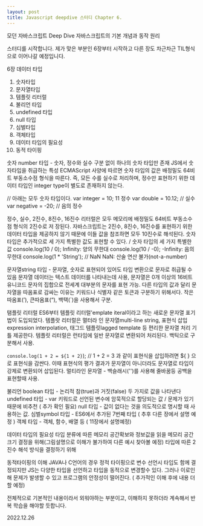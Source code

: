 ```yaml
---
layout: post
title: Javascript deepdive 스터디 Chapter 6.
---
```


모던 자바스크립트 Deep Dive
자바스크립트의 기본 개념과 동작 원리

스터디를 시작합니다.
제가 맞은 부분인 6장부터 시작하고 다른 장도 차근차근 TIL형식으로 이어나갈 예정입니다.

6장 데이터 타입

1. 숫자타입
2. 문자열타입
3. 템플릿 리터럴
4. 불리언 타입
5. undefined 타입
6. null 타입
7. 심벌타입
8. 객체타입
9. 데이터 타입의 필요성
10. 동적 타이핑

숫자 number 타입 - 숫자, 정수와 실수 구분 없이 하나의 숫자 타입만 존재
JS에서 숫자타입을 취급하는 특성
ECMAScript 사양에 따르면 숫자 타입의 값은 배정밀도 64비트 부동소수점 형식을 따른다. 
즉, 모든 수를 실수로 처리하며, 정수만 표현하기 위한 데이터 타입인 integer type이 별도로 존재하지 않는다.

// 아래는  모두 숫자 타입이다.
var integer = 10; 11 정수
var double = 10.12; // 실수
var negative = -20; // 음의 정수

정수, 실수, 2진수, 8진수, 16진수 리터럴은 모두 메모리에 배정밀도 64비트 부동소수점 형식의 2진수로 저
장된다. 자바스크립트는 2진수, 8진수, 16진수를 표현하기 위한 데이터 타입을 제공하지 않기 때문에 이들
값을 참조하면 모두 10진수로 해석된다.
숫자 타입은 추가적으로 세 가지 특별한 값도 표현할 수 있다.
/ 숫자 타입의 세 가지 특별한 값
console.log(10 / 0); Infinity: 양의 무한대
console.log(10 / -0);  -Infinity: 음의 무한대
console.log(1 * 'String'); // NaN NaN: 산술 연산 불가(not-a-number)

문자열string 타입 - 문자열, 숫자로 표현되어 있어도 타입 변환으로 문자로 취급될 수 있음
문자열 데이터는 텍스트 데이터를 나타내는데 사용, 문자열은 0개 이상의 16비트 유니코드 문자의 집합으로 전세계 대부분의 문자를 표현 가능.
다른 타입의 값과 달리 문자열을 따옴표로 감싸는 이유는 키워드나 식별자 같은 토큰과 구분하기 위해서다.
작은 따옴표(’), 큰따옴표(“), 백택(`)을 사용해서 구분.

탬플릿 리터럴
ES6부터 템플릿 리터럴'emplate iteral이라고 하는 새로운 문자열 표기법이 도입되었다. 템플랏 리터럴은 멀터라
인 문자열multi-line string, 표현식 삽입 expression interpolation, 태그드 템플릿lagged template 등 편리한 문자열 처리 기틀 제공한다. 템플릿 리터럴은 런타임에 일반 문자열로 변환되어 처리된다. 백틱으로 구분해서 사용.

`console.log(1 + 2 = ${1 + 2}`); // 1 + 2 = 3 과 같이 표현식을 삽입하려면 ${ } 으로 표현식을 감싼다. 
이때 표현식의 평가 결과가 문자열이 아니더라도 문자열로 타입이 강제로 변환되어 삽입된다.
멀티라인 문자열 - 백슬래시('\')를 사용해 줄바꿈등 공백을 표현할때 사용.

불리언 boolean 타입 - 논리적 참(true)과 거짓(false) 두 가지로 값을 나타낸다
undefined 타입 - var 키워드로 선언된 변수에 암묵적으로 할당되는 값 / 문제가 있기 때문에 비추천 ( 추가 확인 필요)
null 타입 - 값이 없다는 것을 의도적으로 명시할 때 사용하는 값.
심벌symbol 타입 - ES6에서 추가된 7번째 타입 ( 추후 다른 장에서 설명 예정 )
객체 타입 - 객체, 함수, 배열 등 ( 11장에서 설명예정)


데이터 타입의 필요성
타입 분류에 따른 메모리 공간확보와 정보값을 읽을 메모리 공간 크기 결정을 위해(그림설명으로 이해가 불가하여 다른 예시 찾아볼 예정)
타입에 따른 2진수 해석 방식을 결정하기 위해

동적타이핑의 이해
JAVA나 C언어의 경우 정적 타이핑으로 변수 선언시 타입도 함께 결정되지만 JS는 다양한 타입을 선언하고 타입을 동적으로 변경할수 있다. 그러나 이로인해 문제가 발생할 수 있고 프로그램의 안정성이 떨어진다.
( 추가적인 이해 후에 내용 더할 예정)


전체적으로 기본적인 내용이라서 외워야하는 부분이고, 이해하지 못하더라 계속해서 반복 학습을 해야할 듯합니다.

2022.12.26
